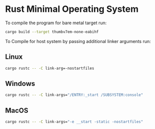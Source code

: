 # Rust Minimal Operating System

To compile the program for bare metal target run:

```bash
cargo build --target thumbv7em-none-eabihf
```

To Compile for host system by passing additional linker arguments run:

## Linux

```bash
cargo rustc -- -C link-arg=-nostartfiles
```

## Windows

```bash
cargo rustc -- -C link-args="/ENTRY:_start /SUBSYSTEM:console"
```

## MacOS

```bash
cargo rustc -- -C link-args="-e __start -static -nostartfiles"
```
